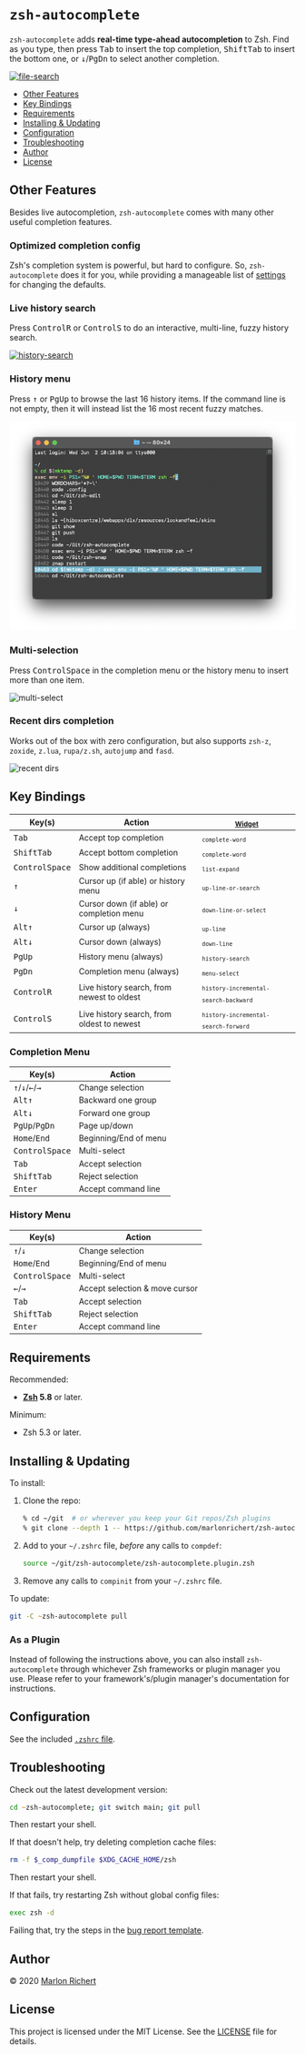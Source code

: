 # `zsh-autocomplete`
`zsh-autocomplete` adds **real-time type-ahead autocompletion** to Zsh. Find as you type, then
press <kbd>Tab</kbd> to insert the top completion, <kbd>Shift</kbd><kbd>Tab</kbd> to insert the
bottom one, or <kbd>↓</kbd>/<kbd>PgDn</kbd> to select another completion.

[![file-search](.img/file-search.gif)](https://asciinema.org/a/377611)

* [Other Features](#other-features)
* [Key Bindings](#key-bindings)
* [Requirements](#requirements)
* [Installing & Updating](#installing--updating)
* [Configuration](.zshrc)
* [Troubleshooting](#troubleshooting)
* [Author](#author)
* [License](#license)

## Other Features
Besides live autocompletion, `zsh-autocomplete` comes with many other useful completion features.

### Optimized completion config
Zsh's completion system is powerful, but hard to configure. So, `zsh-autocomplete` does it for you,
while providing a manageable list of [settings](#settings) for changing the defaults.

### Live history search
Press <kbd>Control</kbd><kbd>R</kbd> or <kbd>Control</kbd><kbd>S</kbd> to do an interactive,
multi-line, fuzzy history search.

[![history-search](.img/history-search.gif)](https://asciinema.org/a/379844)

### History menu
Press <kbd>↑</kbd> or <kbd>PgUp</kbd> to browse the last 16 history items. If the command line is
not empty, then it will instead list the 16 most recent fuzzy matches.

![history menu](.img/history-menu.png)

### Multi-selection
Press <kbd>Control</kbd><kbd>Space</kbd> in the completion menu or the history menu to insert more
than one item.

![multi-select](.img/multi-select.png)

### Recent dirs completion
Works out of the box with zero configuration, but also supports `zsh-z`, `zoxide`, `z.lua`,
`rupa/z.sh`, `autojump` and `fasd`.

![recent dirs](.img/recent-dirs.png)


## Key Bindings
| Key(s) | Action | <sub>[Widget](#change-other-key-bindings)</sub> |
| --- | --- | --- |
| <kbd>Tab</kbd> | Accept top completion | <sub>`complete-word`</sub> |
| <kbd>Shift</kbd><kbd>Tab</kbd> | Accept bottom completion | <sub>`complete-word`</sub> |
| <kbd>Control</kbd><kbd>Space</kbd> | Show additional completions | <sub>`list-expand`</sub> |
| <kbd>↑</kbd> | Cursor up (if able) or history menu | <sub>`up-line-or-search`</sub> |
| <kbd>↓</kbd> | Cursor down (if able) or completion menu | <sub>`down-line-or-select`</sub> |
| <kbd>Alt</kbd><kbd>↑</kbd> | Cursor up (always) | <sub>`up-line`</sub> |
| <kbd>Alt</kbd><kbd>↓</kbd> | Cursor down (always) | <sub>`down-line`</sub> |
| <kbd>PgUp</kbd> | History menu (always) | <sub>`history-search`</sub> |
| <kbd>PgDn</kbd> | Completion menu (always) | <sub>`menu-select`</sub> |
| <kbd>Control</kbd><kbd>R</kbd> | Live history search, from newest to oldest | <sub>`history-incremental-search-backward`</sub> |
| <kbd>Control</kbd><kbd>S</kbd> | Live history search, from oldest to newest | <sub>`history-incremental-search-forward`</sub> |

### Completion Menu
| Key(s) | Action |
| --- | --- |
| <kbd>↑</kbd>/<kbd>↓</kbd>/<kbd>←</kbd>/<kbd>→</kbd> | Change selection |
| <kbd>Alt</kbd><kbd>↑</kbd> | Backward one group |
| <kbd>Alt</kbd><kbd>↓</kbd> | Forward one group |
| <kbd>PgUp</kbd>/<kbd>PgDn</kbd> | Page up/down |
| <kbd>Home</kbd>/<kbd>End</kbd> | Beginning/End of menu |
| <kbd>Control</kbd><kbd>Space</kbd> | Multi-select |
| <kbd>Tab</kbd> | Accept selection |
| <kbd>Shift</kbd><kbd>Tab</kbd> | Reject selection |
| <kbd>Enter</kbd> | Accept command line |

### History Menu
| Key(s) | Action |
| --- | --- |
| <kbd>↑</kbd>/<kbd>↓</kbd> | Change selection |
| <kbd>Home</kbd>/<kbd>End</kbd> | Beginning/End of menu |
| <kbd>Control</kbd><kbd>Space</kbd> | Multi-select |
| <kbd>←</kbd>/<kbd>→</kbd> | Accept selection & move cursor |
| <kbd>Tab</kbd> | Accept selection |
| <kbd>Shift</kbd><kbd>Tab</kbd> | Reject selection |
| <kbd>Enter</kbd> | Accept command line |

## Requirements
Recommended:
* **[Zsh](http://zsh.sourceforge.net) 5.8** or later.

Minimum:
* Zsh 5.3 or later.

## Installing & Updating
To install:
1.  Clone the repo:
    ```zsh
    % cd ~/git  # or wherever you keep your Git repos/Zsh plugins
    % git clone --depth 1 -- https://github.com/marlonrichert/zsh-autocomplete.git
    ```
1.  Add to your `~/.zshrc` file, _before_ any calls to `compdef`:
    ```zsh
    source ~/git/zsh-autocomplete/zsh-autocomplete.plugin.zsh
    ```
1.  Remove any calls to `compinit` from your `~/.zshrc` file.

To update:
```zsh
git -C ~zsh-autocomplete pull
```

### As a Plugin
Instead of following the instructions above, you can also install `zsh-autocomplete` through
whichever Zsh frameworks or plugin manager you use. Please refer to your framework's/plugin
manager's documentation for instructions.

## Configuration
See the included [`.zshrc` file](.zshrc).

## Troubleshooting
Check out the latest development version:
```zsh
cd ~zsh-autocomplete; git switch main; git pull
```
Then restart your shell.

If that doesn't help, try deleting completion cache files:
```zsh
rm -f $_comp_dumpfile $XDG_CACHE_HOME/zsh
```
Then restart your shell.

If that fails, try restarting Zsh without global config files:
```zsh
exec zsh -d
```

Failing that, try the steps in the [bug report template](.github/ISSUE_TEMPLATE/bug-report.md).

## Author
© 2020 [Marlon Richert](https://github.com/marlonrichert)

## License
This project is licensed under the MIT License. See the [LICENSE](LICENSE) file for details.

